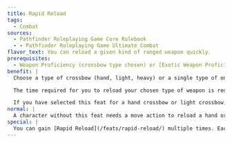 ```yaml
---
title: Rapid Reload
tags:
  - Combat
sources:
  - Pathfinder Roleplaying Game Core Rulebook
  - - Pathfinder Roleplaying Game Ultimate Combat
flavor_text: You can reload a given kind of ranged weapon quickly.
prerequisites:
  - Weapon Proficiency (crossbow type chosen) or [Exotic Weapon Proficiency](/feats/exotic-weapon-proficiency/) (firearm)
benefit: |
  Choose a type of crossbow (hand, light, heavy) or a single type of one-handed or two-handed firearm that you are proficient with.

  The time required for you to reload your chosen type of weapon is reduced to a free action (for a hand or light crossbow), a move action (for heavy crossbow or one-handed firearm), or a standard action (two-handed firearm). Reloading a crossbow or firearm still provokes attacks of opportunity.

  If you have selected this feat for a hand crossbow or light crossbow, you may fire that weapon as many times in a full-attack action as you could attack if you were using a bow.
normal: |
  A character without this feat needs a move action to reload a hand or light crossbow, a standard action to reload a one-handed firearm, or a full-round action to load a heavy crossbow or a two-handed firearm.
special: |
  You can gain [Rapid Reload](/feats/rapid-reload/) multiple times. Each time you take the feat, it applies to a new type of crossbow or a new type of firearm.
---
```

